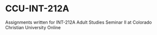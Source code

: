 # CCU-INT-212A
Assignments written for INT-212A Adult Studies Seminar II at Colorado Christian University Online
